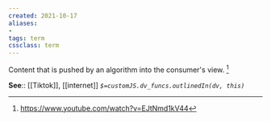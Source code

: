 ```yaml
---
created: 2021-10-17
aliases:
- 
tags: term
cssclass: term
---
```


Content that is pushed by an algorithm into the consumer's view. [^1]

**See**:: [[Tiktok]], [[internet]]
*`$=customJS.dv_funcs.outlinedIn(dv, this)`*

[^1]: https://www.youtube.com/watch?v=EJtNmd1kV44

